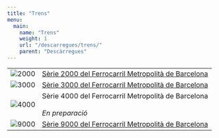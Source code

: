 ```yaml
---
title: "Trens"
menu:
  main:
    name: "Trens"
    weight: 1
    url: "/descarregues/trens/"
    parent: "Descàrregues"
---
```

|||
| ------------ | ------------- |
| ![2000](/images/trens/menu/2000.png) | <div class="tabletextpadding"><a href="/descarregues/trens/serie-2000">Sèrie 2000 del Ferrocarril Metropolità de Barcelona</a></div> |
| ![3000](/images/trens/menu/3000.png)  | <div class="tabletextpadding"><a href="/descarregues/trens/serie-3000">Sèrie 3000 del Ferrocarril Metropolità de Barcelona</a></div> |
| ![4000](/images/trens/menu/4000.png)  | <div class="tabletextpadding">Sèrie 4000 del Ferrocarril Metropolità de Barcelona<br><br><em>En preparació</em></div> |
| ![9000](/images/trens/menu/9000.png)  | <div class="tabletextpadding"><a href="/descarregues/trens/serie-9000">Sèrie 9000 del Ferrocarril Metropolità de Barcelona</a></div> |
